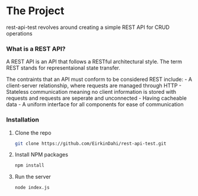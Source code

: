 # The Project

rest-api-test revolves around creating a simple REST API for CRUD operations

### What is a REST API?

A REST API is an API that follows a RESTful architectural style. The term REST stands for representaional state transfer.

The contraints that an API must conform to be considered REST include:
    - A client-server relationship, where requests are managed through HTTP
    - Stateless communication meaning no client information is stored with requests and requests are seperate and unconnected
    - Having cacheable data
    - A uniform interface for all components for ease of communication


### Installation

1. Clone the repo
   ```sh
   git clone https://github.com/EirkinDahi/rest-api-test.git
   ```
2. Install NPM packages
   ```sh
   npm install
   ```
3. Run the server
   ```sh
   node index.js
   ```